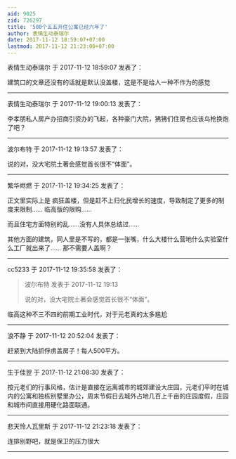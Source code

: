 ```yaml
---
aid: 9025
zid: 726297
title: '500个五五开住公寓已经六年了'
author: 表情生动泰瑞尔
date: 2017-11-12 18:59:07+07:00
lastmod: 2017-11-12 21:23:00+07:00
---
```


表情生动泰瑞尔 于 2017-11-12 18:59:07 发表了：

建筑口的文章还没有的话就是默认没盖楼，这是不是给人一种不作为的感觉

---------

表情生动泰瑞尔 于 2017-11-12 19:00:13 发表了：

李孝朋私人房产办招商引资办的飞起，各种豪门大院，狒狒们住房也应该鸟枪换炮了吧？

---------

波尔布特 于 2017-11-12 19:13:57 发表了：

说的对，没大宅院土著会感觉首长很不“体面”。

---------

繁华烬燃 于 2017-11-12 19:34:25 发表了：

正文里实际上是 疯狂盖楼，但是赶不上归化民增长的速度，导致制定了更多的制度来限制…… 临高版的限购……  

而且住宅方面特别的乱……没有人具体总结过……

其他方面的建筑，同人里是不写的，都是一张嘴，什么大楼什么营地什么实验室什么工厂就出来了…… 那不需要人盖啊？

---------

cc5233 于 2017-11-12 19:35:58 发表了：

> 波尔布特 发表于 2017-11-12 19:13
> 
> 说的对，没大宅院土著会感觉首长很不“体面”。



临高这种不三不四的前期工业时代，对于元老真的太多尴尬

---------

浪不静 于 2017-11-12 20:52:04 发表了：

赶紧到大陆抓俘虏盖房子！每人500平方。

---------

生于佳翌 于 2017-11-12 21:08:30 发表了：

按元老们的行事风格，估计是直接在远离城市的城郊建设大庄园，元老们平时在城内的公寓和独栋别墅里办公，周末节假日去城外占地几百上千亩的庄园度假，庄园和城市间直接用硬化路面联通。

---------

悲天怜人瓦里斯 于 2017-11-12 21:23:18 发表了：

连排别野吧，就是保卫的压力很大

---------

